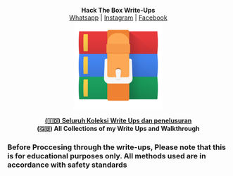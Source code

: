 <p align="center">
<b>Hack The Box Write-Ups</b>
<br>
<a href="https://wa.me/6285246827575">Whatsapp</a> |
<a href="https://instagram.com/dito.hd">Instagram</a> |
<a href="https://github.com/RustScan/RustScan#-usage">Facebook</a>
<br>
<img src="assets/winrar.png" height=200px width=200px>
</p>
<p align="center">
<u><b> (🇮🇩) Seluruh Koleksi Write Ups dan penelusuran </b></u><br><b>(🇬🇧) All Collections of my Write Ups and Walkthrough</b> 
</p>

### Before Proccesing through the write-ups, Please note that this is for educational purposes only. All methods used are in accordance with safety standards

